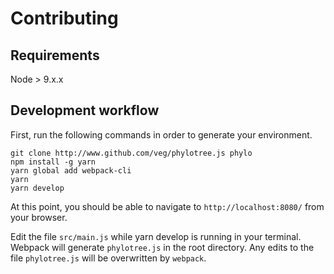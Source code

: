 # Contributing

## Requirements

Node > 9.x.x

## Development workflow

First, run the following commands in order to generate your environment.

```
git clone http://www.github.com/veg/phylotree.js phylo
npm install -g yarn
yarn global add webpack-cli
yarn
yarn develop
```

At this point, you should be able to navigate to `http://localhost:8080/` from
your browser.


Edit the file `src/main.js` while yarn develop is running in your terminal. Webpack
will generate `phylotree.js` in the root directory. Any edits to the file
`phylotree.js` will be overwritten by `webpack`.
